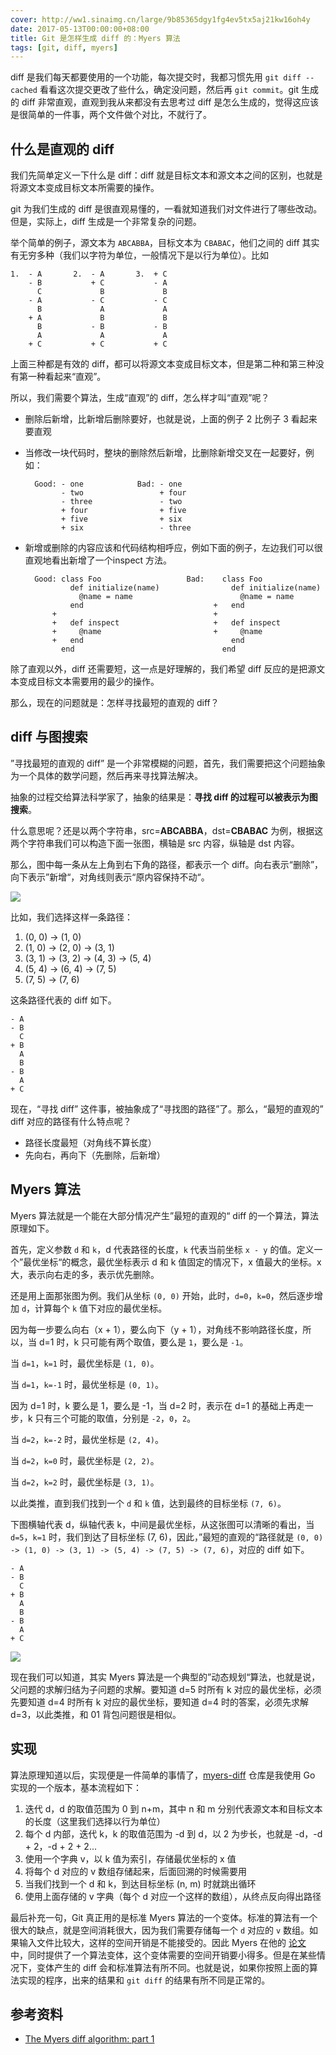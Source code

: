 ```yaml
---
cover: http://ww1.sinaimg.cn/large/9b85365dgy1fg4ev5tx5aj21kw16oh4y
date: 2017-05-13T00:00:00+08:00
title: Git 是怎样生成 diff 的：Myers 算法
tags: [git, diff, myers]
---
```

diff 是我们每天都要使用的一个功能，每次提交时，我都习惯先用 `git diff --cached` 看看这次提交更改了些什么，确定没问题，然后再 `git commit`。git 生成的 diff 非常直观，直观到我从来都没有去思考过 diff 是怎么生成的，觉得这应该是很简单的一件事，两个文件做个对比，不就行了。

<!--more-->

## 什么是直观的 diff

我们先简单定义一下什么是 diff：diff 就是目标文本和源文本之间的区别，也就是将源文本变成目标文本所需要的操作。

git 为我们生成的 diff 是很直观易懂的，一看就知道我们对文件进行了哪些改动。但是，实际上，diff 生成是一个非常复杂的问题。

举个简单的例子，源文本为 `ABCABBA`，目标文本为 `CBABAC`，他们之间的 diff 其实有无穷多种（我们以字符为单位，一般情况下是以行为单位）。比如

```text
1.  - A       2.  - A       3.  + C
    - B           + C           - A
      C             B             B
    - A           - C           - C
      B             A             A
    + A             B             B
      B           - B           - B
      A             A             A
    + C           + C           + C
```

上面三种都是有效的 diff，都可以将源文本变成目标文本，但是第二种和第三种没有第一种看起来“直观”。

所以，我们需要个算法，生成“直观”的 diff，怎么样才叫“直观”呢？

- 删除后新增，比新增后删除要好，也就是说，上面的例子 2 比例子 3 看起来要直观
- 当修改一块代码时，整块的删除然后新增，比删除新增交叉在一起要好，例如：

    ```text
      Good: - one            Bad: - one
            - two                 + four
            - three               - two
            + four                + five
            + five                + six
            + six                 - three
    ```

- 新增或删除的内容应该和代码结构相呼应，例如下面的例子，左边我们可以很直观地看出新增了一个inspect 方法。

    ```text
      Good: class Foo                   Bad:    class Foo
              def initialize(name)                def initialize(name)
                @name = name                        @name = name
              end                             +   end
          +                                   +
          +   def inspect                     +   def inspect
          +     @name                         +     @name
          +   end                                 end
            end                                 end
    ```

除了直观以外，diff 还需要短，这一点是好理解的，我们希望 diff 反应的是把源文本变成目标文本需要用的最少的操作。

那么，现在的问题就是：怎样寻找最短的直观的 diff？

## diff 与图搜索

”寻找最短的直观的 diff” 是一个非常模糊的问题，首先，我们需要把这个问题抽象为一个具体的数学问题，然后再来寻找算法解决。

抽象的过程交给算法科学家了，抽象的结果是：**寻找 diff 的过程可以被表示为图搜索**。

什么意思呢？还是以两个字符串，src=**ABCABBA**，dst=**CBABAC** 为例，根据这两个字符串我们可以构造下面一张图，横轴是 src 内容，纵轴是 dst 内容。

那么，图中每一条从左上角到右下角的路径，都表示一个 diff。向右表示“删除”，向下表示”新增“，对角线则表示“原内容保持不动“。

![](http://ww1.sinaimg.cn/large/9b85365dgy1ffjxfo7r42j20lm0nudhx)

比如，我们选择这样一条路径：

1. (0, 0) -> (1, 0)
2. (1, 0) -> (2, 0) -> (3, 1)
3. (3, 1) -> (3, 2) -> (4, 3) -> (5, 4)
4. (5, 4) -> (6, 4) -> (7, 5)
5. (7, 5) -> (7, 6)

这条路径代表的 diff 如下。

```text
- A
- B
  C
+ B
  A
  B
- B
  A
+ C
```

现在，“寻找 diff” 这件事，被抽象成了“寻找图的路径”了。那么，“最短的直观的” diff 对应的路径有什么特点呢？

- 路径长度最短（对角线不算长度）
- 先向右，再向下（先删除，后新增）

## Myers 算法

Myers 算法就是一个能在大部分情况产生”最短的直观的“ diff 的一个算法，算法原理如下。

首先，定义参数 `d` 和 `k`，d 代表路径的长度，`k` 代表当前坐标 `x - y` 的值。定义一个”最优坐标“的概念，最优坐标表示 d 和 k 值固定的情况下，x 值最大的坐标。x 大，表示向右走的多，表示优先删除。

还是用上面那张图为例。我们从坐标 `(0, 0)` 开始，此时，`d=0`，`k=0`，然后逐步增加 `d`，计算每个 `k` 值下对应的最优坐标。

因为每一步要么向右（x + 1），要么向下（y + 1），对角线不影响路径长度，所以，当 d=1 时，k 只可能有两个取值，要么是 `1`，要么是 `-1`。

当 `d=1`，`k=1` 时，最优坐标是 `(1, 0)`。

当 `d=1`，`k=-1` 时，最优坐标是 `(0, 1)`。

因为 d=1 时，k 要么是 1，要么是 -1，当 d=2 时，表示在 d=1 的基础上再走一步，k 只有三个可能的取值，分别是 `-2`，`0`，`2`。

当 `d=2`，`k=-2` 时，最优坐标是 `(2, 4)`。

当 `d=2`，`k=0` 时，最优坐标是 `(2, 2)`。

当 `d=2`，`k=2` 时，最优坐标是 `(3, 1)`。

以此类推，直到我们找到一个 `d` 和 `k` 值，达到最终的目标坐标 `(7, 6)`。

下图横轴代表 d，纵轴代表 k，中间是最优坐标，从这张图可以清晰的看出，当 `d=5`，`k=1` 时，我们到达了目标坐标 (7, 6)，因此，”最短的直观的“路径就是 `(0, 0) -> (1, 0) -> (3, 1) -> (5, 4) -> (7, 5) -> (7, 6)`，对应的 diff 如下。

```text
- A
- B
  C
+ B
  A
  B
- B
  A
+ C
```

![](http://ww1.sinaimg.cn/large/9b85365dgy1ffjz1967znj20p20k9gmg)

现在我们可以知道，其实 Myers 算法是一个典型的”动态规划“算法，也就是说，父问题的求解归结为子问题的求解。要知道 d=5 时所有 k 对应的最优坐标，必须先要知道 d=4 时所有 k 对应的最优坐标，要知道 d=4 时的答案，必须先求解 d=3，以此类推，和 01 背包问题很是相似。

## 实现

算法原理知道以后，实现便是一件简单的事情了，[myers-diff](https://github.com/fate-lovely/myers-diff) 仓库是我使用 Go 实现的一个版本，基本流程如下：

1. 迭代 d，d 的取值范围为 0 到 n+m，其中 n 和 m 分别代表源文本和目标文本的长度（这里我们选择以行为单位）
2. 每个 d 内部，迭代 k，k 的取值范围为 -d 到 d，以 2 为步长，也就是 -d，-d + 2，-d + 2 + 2...
3. 使用一个字典 v，以 k 值为索引，存储最优坐标的 x 值
4. 将每个 d 对应的 v 数组存储起来，后面回溯的时候需要用
5. 当我们找到一个 d 和 k，到达目标坐标 (n, m) 时就跳出循环
6. 使用上面存储的 v 字典（每个 d 对应一个这样的数组），从终点反向得出路径

最后补充一句，Git 真正用的是标准 Myers 算法的一个变体。标准的算法有一个很大的缺点，就是空间消耗很大，因为我们需要存储每一个 `d` 对应的 `v` 数组。如果输入文件比较大，这样的空间开销是不能接受的。因此 Myers 在他的 [论文](http://www.xmailserver.org/diff2.pdf) 中，同时提供了一个算法变体，这个变体需要的空间开销要小得多。但是在某些情况下，变体产生的 diff 会和标准算法有所不同。也就是说，如果你按照上面的算法实现的程序，出来的结果和 `git diff` 的结果有所不同是正常的。

## 参考资料

- [The Myers diff algorithm: part 1](https://blog.jcoglan.com/2017/02/12/the-myers-diff-algorithm-part-1/)
